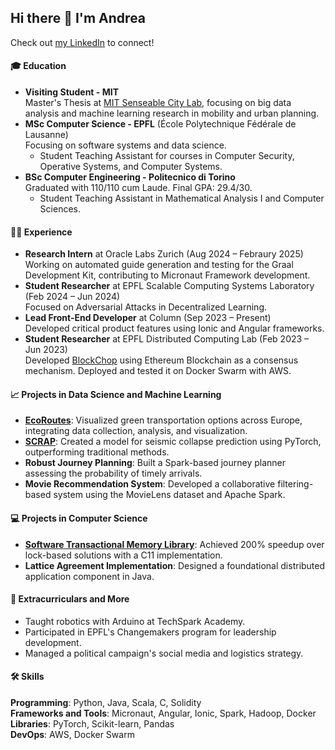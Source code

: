 ## Hi there 👋 I'm Andrea

Check out [my LinkedIn](https://www.linkedin.com/in/andrea-la-grotteria) to connect!

#### 🎓 Education
- **Visiting Student - MIT**  
  Master's Thesis at [MIT Senseable City Lab](https://senseable.mit.edu/), focusing on big data analysis and machine learning research in mobility and urban planning.
- **MSc Computer Science - EPFL** (École Polytechnique Fédérale de Lausanne)  
  Focusing on software systems and data science.  
  - Student Teaching Assistant for courses in Computer Security, Operative Systems, and Computer Systems.
- **BSc Computer Engineering - Politecnico di Torino**  
  Graduated with 110/110 cum Laude. Final GPA: 29.4/30.  
  - Student Teaching Assistant in Mathematical Analysis I and Computer Sciences.

#### 👨‍💻 Experience
- **Research Intern** at Oracle Labs Zurich (Aug 2024 – Febraury 2025)  
  Working on automated guide generation and testing for the Graal Development Kit, contributing to Micronaut Framework development.
- **Student Researcher** at EPFL Scalable Computing Systems Laboratory (Feb 2024 – Jun 2024)  
  Focused on Adversarial Attacks in Decentralized Learning.
- **Lead Front-End Developer** at Column (Sep 2023 – Present)  
  Developed critical product features using Ionic and Angular frameworks.
- **Student Researcher** at EPFL Distributed Computing Lab (Feb 2023 – Jun 2023)  
  Developed [BlockChop](https://github.com/AndreaLaGrotteria/block-chop) using Ethereum Blockchain as a consensus mechanism. Deployed and tested it on Docker Swarm with AWS.

#### 📈 Projects in Data Science and Machine Learning
- [**EcoRoutes**](https://github.com/AndreaLaGrotteria/ecoroutes): Visualized green transportation options across Europe, integrating data collection, analysis, and visualization.  
- [**SCRAP**](https://github.com/AndreaLaGrotteria/scrap): Created a model for seismic collapse prediction using PyTorch, outperforming traditional methods.
- **Robust Journey Planning**: Built a Spark-based journey planner assessing the probability of timely arrivals.
- **Movie Recommendation System**: Developed a collaborative filtering-based system using the MovieLens dataset and Apache Spark.

#### 💻 Projects in Computer Science
- [**Software Transactional Memory Library**](https://github.com/AndreaLaGrotteria/SoftwareTransactionalMemory): Achieved 200% speedup over lock-based solutions with a C11 implementation.  
- **Lattice Agreement Implementation**: Designed a foundational distributed application component in Java.

#### 🧮 Extracurriculars and More
- Taught robotics with Arduino at TechSpark Academy.  
- Participated in EPFL's Changemakers program for leadership development.  
- Managed a political campaign's social media and logistics strategy.  

#### 🛠️ Skills
**Programming**: Python, Java, Scala, C, Solidity  
**Frameworks and Tools**: Micronaut, Angular, Ionic, Spark, Hadoop, Docker  
**Libraries**: PyTorch, Scikit-learn, Pandas  
**DevOps**: AWS, Docker Swarm  
